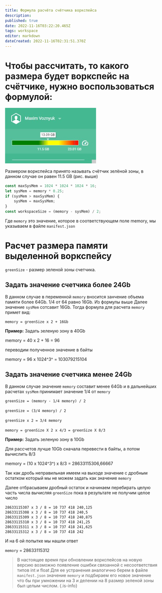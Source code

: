 ```yaml
---
title: Формула расчёта счётчика воркспейса
description: 
published: true
date: 2022-11-16T03:22:20.465Z
tags: workspace
editor: markdown
dateCreated: 2022-11-16T02:31:51.370Z
---
```


# Чтобы рассчитать, то какого размера будет воркспейс на счётчике, нужно воспользоваться формулой:

![wssize.jpg](/workspace/wssize.jpg)

  
Размером воркспейса принято называть счётчик зелёной зоны, в данном случае он равен 11.5 GB (рис. выше)

```javascript
const maxSysMem = 1024 * 1024 * 1024 * 16;
let sysMem = memory * 0.25;
if (sysMem > maxSysMem) {
    sysMem = maxSysMem;
}
const workspaceSize = (memory - sysMem) / 2;
```

Где `memory` это значение, которое в соответствующем поле memory, мы указываем в файле `manifest.json`

# Расчет размера памяти выделенной воркспейсу

`greenSize` - размер зеленой зоны счетчика.

## Задать значение счетчика более 24Gb

В данном случае в переменной `memory` вносится занчение объема памяти более 64Gb. 1/4 от 64 равно 16Gb. Из формулы выше Далее значение `sysMem` сотсавит 16Gb. Тогда формула для расчета `memory` примет вид:

```plaintext
memory = greenSize x 2 + 16Gb
```

**Пример:** Задать зеленую зону в 40Gb

memory = 40 x 2 + 16 = 96

переводим полученное значение в байты

memory = 96 x 1024^3^ \= 103079215104

## Задать значение счетчика менее 24Gb

В данном случае значение `memory` составит менее 64Gb и в дальнейших расчетах `sysMem` принимает значение 1/4 от `memory`
```
greenSize = (memory - 1/4 memory) / 2

greenSize = (3/4 memory) / 2

greenSize x 2 = 3/4 memory

memory = greenSize X 2 x 4/3 = greenSize X 8/3
```
**Пример:** Задать зеленую зону в 10Gb 

Для рассчетов лучше 10Gb сначала перевести в байты, а потом вычислить 8/3

memory = (10 x 1024^3^) x 8/3 = 28633115306,66667

Так как дробь неправильная имеем на выходе значение с дробным остатком который мы не можем задать как значение `memory`

Далее отбрасываем дробный остаток и начинаем перебирать целую часть числа вычисляя `greenSize` пока в результате не получим целое число

```
28633115307 x 3 / 8 = 10 737 418 240,125
28633115308 x 3 / 8 = 10 737 418 240,5
28633115309 x 3 / 8 = 10 737 418 240,875
28633115310 x 3 / 8 = 10 737 418 241,25
28633115311 x 3 / 8 = 10 737 418 241,625
28633115312 x 3 / 8 = 10 737 418 242
```
И на 6 ой попытке мы нашли ответ

`memory` = 28633115312

> В настоящее время при обновлении воркспейсов на новую версию возможно появление ошибки связанной с несоответствия типов int и float
Для ее устранения аналогично берем в файле `manifest.json` значение `memory` и подбираем его новое значение что бы при умножении на 3 и делении на 8 размер зеленой зоны был целым числом. 
{.is-info}


